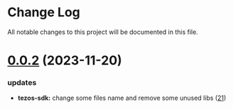 
# Change Log

All notable changes to this project will be documented in this file.

# [0.0.2](https://github.com/mmdi1/go-wallet-sdk) (2023-11-20)

### updates

- **tezos-sdk:** change some files name and remove some unused libs ([21](https://github.com/mmdi1/go-wallet-sdk/pull/21))
